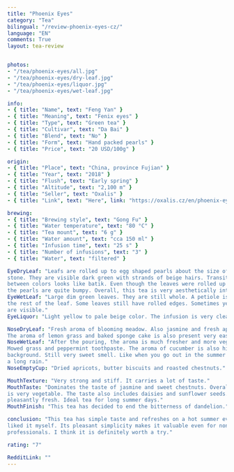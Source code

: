 ```yaml
---
title: "Phoenix Eyes"
category: "Tea"
bilingual: "/review-phoenix-eyes-cz/"
language: "EN"
comments: True
layout: tea-review


photos:
- "/tea/phoenix-eyes/all.jpg"
- "/tea/phoenix-eyes/dry-leaf.jpg"
- "/tea/phoenix-eyes/liquor.jpg"
- "/tea/phoenix-eyes/wet-leaf.jpg"

info:
- { title: "Name", text: "Feng Yan" }
- { title: "Meaning", text: "Fenix eyes" }
- { title: "Type", text: "Green tea" }
- { title: "Cultivar", text: "Da Bai" }
- { title: "Blend", text: "No" }
- { title: "Form", text: "Hand packed pearls" }
- { title: "Price", text: "20 USD/100g" }

origin:
- { title: "Place", text: "China, province Fujian" }
- { title: "Year", text: "2018" }
- { title: "Flush", text: "Early spring" }
- { title: "Altitude", text: "2,100 m" }
- { title: "Seller", text: "Oxalis" }
- { title: "Link", text: "Here", link: "https://oxalis.cz/en/phoenix-eyes-70-g-8595218031141-326.htm/" }

brewing:
- { title: "Brewing style", text: "Gong Fu" }
- { title: "Water temperature", text: "80 °C" }
- { title: "Tea mount", text: "6 g" }
- { title: "Water amount", text: "cca 150 ml" }
- { title: "Infusion time", text: "25 s" }
- { title: "Number of infusions", text: "3" }
- { title: "Water", text: "filtered" }

EyeDryLeaf: "Leafs are rolled up to egg shaped pearls about the size of the cherry 
stone. They are visible dark green with strands of beige hairs. Transitions 
between colors looks like batik. Even though the leaves were rolled up carefully, 
the pearls are quite bumpy. Overall, this tea is very aesthetically interesting."
EyeWetLeaf: "Large dim green leaves. They are still whole. A petiole is lighter than 
the rest of the leaf. Some leaves still have rolled edges. Sometimes yellowish veins 
are visible."
EyeLiquor: "Light yellow to pale beige color. The infusion is very clear."

NoseDryLeaf: "Fresh aroma of blooming meadow. Also jasmine and fresh apple juice. 
The aroma of lemon grass and baked sponge cake is also present very easily."
NoseWetLeaf: "After the pouring, the aroma is much fresher and more vegetative. 
Mowed grass and peppermint toothpaste. The aroma of cucumber is also hidden in the 
background. Still very sweet smell. Like when you go out in the summer after 
a long rain."
NoseEmptyCup: "Dried apricots, butter biscuits and roasted chestnuts."

MouthTexture: "Very strong and stiff. It carries a lot of taste."
MouthTaste: "Dominates the taste of jasmine and sweet chestnuts. Overall, the infusion 
is very vegetable. The taste also includes daisies and sunflower seeds. The taste is 
pleasantly fresh. Ideal tea for long summer days."
MouthFinish: "This tea has decided to end the bitterness of dandelion."

conclusion: "This tea has simple taste and refreshes on a hot summer evening. I quite 
liked it myself. Its pleasant simplicity makes it valuable even for non-tea 
professionals. I think it is definitely worth a try."

rating: "7"

RedditLink: ""
---
```

